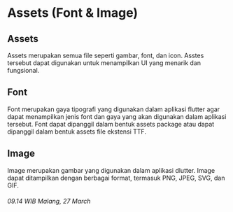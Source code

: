# **Assets (Font & Image)**

## Assets
Assets merupakan semua file seperti gambar, font, dan icon. Asstes tersebut dapat digunakan untuk menampilkan UI yang menarik dan fungsional.

## Font
Font merupakan gaya tipografi yang digunakan dalam aplikasi flutter agar dapat menampilkan jenis font dan gaya yang akan digunakan dalam aplikasi tersebut. Font dapat dipanggil dalam bentuk assets package atau dapat dipanggil dalam bentuk assets file ekstensi TTF.

## Image
Image merupakan gambar yang digunakan dalam aplikasi dlutter. Image dapat ditampilkan dengan berbagai format, termasuk PNG, JPEG, SVG, dan GIF.
###### 09.14 WIB Malang, 27 March
